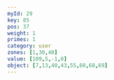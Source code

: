 ```yaml
---
myId: 29
key: 85
pos: 37
weight: 1
primes: 1
category: user
zones: [1,30,40]
value: [109,5,-1,0]
object: [7,13,40,43,55,60,68,69]
---
```

